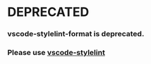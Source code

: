 # DEPRECATED

### vscode-stylelint-format is __deprecated__.

### Please use [vscode-stylelint](https://github.com/stylelint/vscode-stylelint)


